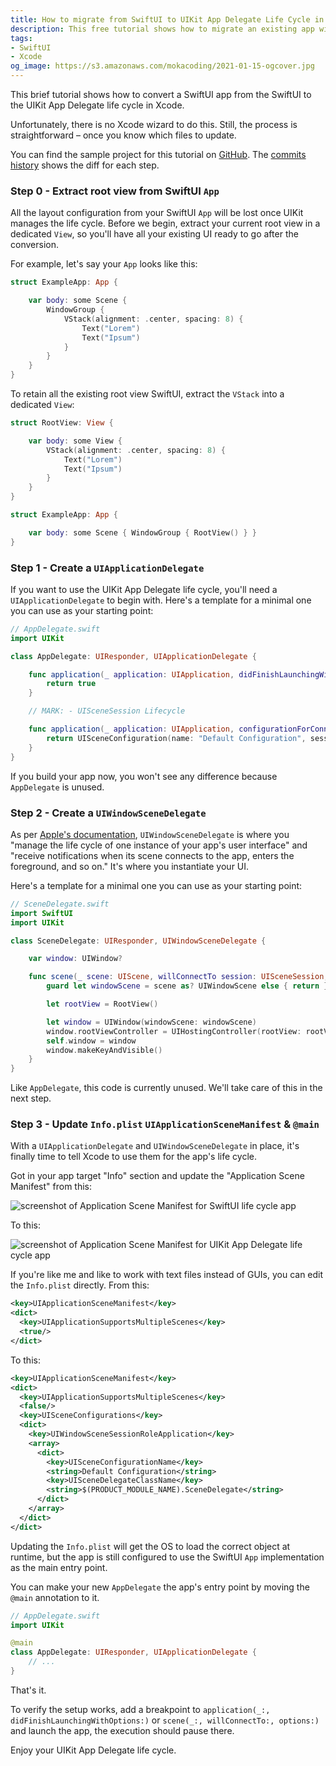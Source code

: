 ```yaml
---
title: How to migrate from SwiftUI to UIKit App Delegate Life Cycle in Xcode
description: This free tutorial shows how to migrate an existing app with SwiftUI life cycle to use UIKit App Delegate instead
tags:
- SwiftUI
- Xcode
og_image: https://s3.amazonaws.com/mokacoding/2021-01-15-ogcover.jpg
---
```


This brief tutorial shows how to convert a SwiftUI app from the SwiftUI to the UIKit App Delegate life cycle in Xcode.

Unfortunately, there is no Xcode wizard to do this.
Still, the process is straightforward – once you know which files to update.

You can find the sample project for this tutorial on [GitHub](https://github.com/mokagio/SwiftUItoUIKit/).
The [commits history](https://github.com/mokagio/SwiftUItoUIKit/commits/trunk) shows the diff for each step.

### Step 0 - Extract root view from SwiftUI `App`

All the layout configuration from your SwiftUI `App` will be lost once UIKit manages the life cycle.
Before we begin, extract your current root view in a dedicated `View`, so you'll have all your existing UI ready to go after the conversion.

For example, let's say your `App` looks like this:

```swift
struct ExampleApp: App {

    var body: some Scene {
        WindowGroup {
            VStack(alignment: .center, spacing: 8) {
                Text("Lorem")
                Text("Ipsum")
            }
        }
    }
}
```

To retain all the existing root view SwiftUI, extract the `VStack` into a dedicated `View`:

```swift
struct RootView: View {

    var body: some View {
        VStack(alignment: .center, spacing: 8) {
            Text("Lorem")
            Text("Ipsum")
        }
    }
}

struct ExampleApp: App {

    var body: some Scene { WindowGroup { RootView() } }
}
```

### Step 1 - Create a `UIApplicationDelegate`

If you want to use the UIKit App Delegate life cycle, you'll need a `UIApplicationDelegate` to begin with.
Here's a template for a minimal one you can use as your starting point:

```swift
// AppDelegate.swift
import UIKit

class AppDelegate: UIResponder, UIApplicationDelegate {

    func application(_ application: UIApplication, didFinishLaunchingWithOptions launchOptions: [UIApplication.LaunchOptionsKey: Any]?) -> Bool {
        return true
    }

    // MARK: - UISceneSession Lifecycle

    func application(_ application: UIApplication, configurationForConnecting connectingSceneSession: UISceneSession, options: UIScene.ConnectionOptions) -> UISceneConfiguration {
        return UISceneConfiguration(name: "Default Configuration", sessionRole: connectingSceneSession.role)
    }
}
```

If you build your app now, you won't see any difference because `AppDelegate` is unused.

### Step 2 - Create a `UIWindowSceneDelegate`

As per [Apple's documentation](https://developer.apple.com/documentation/uikit/uiwindowscenedelegate), `UIWindowSceneDelegate` is where you "manage the life cycle of one instance of your app's user interface" and "receive notifications when its scene connects to the app, enters the foreground, and so on."
It's where you instantiate your UI.

Here's a template for a minimal one you can use as your starting point:

```swift
// SceneDelegate.swift
import SwiftUI
import UIKit

class SceneDelegate: UIResponder, UIWindowSceneDelegate {

    var window: UIWindow?

    func scene(_ scene: UIScene, willConnectTo session: UISceneSession, options connectionOptions: UIScene.ConnectionOptions) {
        guard let windowScene = scene as? UIWindowScene else { return }

        let rootView = RootView()

        let window = UIWindow(windowScene: windowScene)
        window.rootViewController = UIHostingController(rootView: rootView)
        self.window = window
        window.makeKeyAndVisible()
    }
}
```

Like `AppDelegate`, this code is currently unused.
We'll take care of this in the next step.

### Step 3 - Update `Info.plist` `UIApplicationSceneManifest` & `@main`

With a `UIApplicationDelegate` and `UIWindowSceneDelegate` in place, it's finally time to tell Xcode to use them for the app's life cycle.

Got in your app target "Info" section and update the "Application Scene Manifest" from this:

![screenshot of Application Scene Manifest for SwiftUI life cycle app](https://s3.amazonaws.com/mokacoding/2021-01-21-info-plist-before.jpg)

To this:

![screenshot of Application Scene Manifest for UIKit App Delegate life cycle app](https://s3.amazonaws.com/mokacoding/2021-01-21-info-plist-after.jpg)

If you're like me and like to work with text files instead of GUIs, you can edit the `Info.plist` directly. From this:

```xml
<key>UIApplicationSceneManifest</key>
<dict>
  <key>UIApplicationSupportsMultipleScenes</key>
  <true/>
</dict>
```

To this:

```xml
<key>UIApplicationSceneManifest</key>
<dict>
  <key>UIApplicationSupportsMultipleScenes</key>
  <false/>
  <key>UISceneConfigurations</key>
  <dict>
    <key>UIWindowSceneSessionRoleApplication</key>
    <array>
      <dict>
        <key>UISceneConfigurationName</key>
        <string>Default Configuration</string>
        <key>UISceneDelegateClassName</key>
        <string>$(PRODUCT_MODULE_NAME).SceneDelegate</string>
      </dict>
    </array>
  </dict>
</dict>
```

Updating the `Info.plist` will get the OS to load the correct object at runtime, but the app is still configured to use the SwiftUI `App` implementation as the main entry point.

You can make your new `AppDelegate` the app's entry point by moving the `@main` annotation to it.

```swift
// AppDelegate.swift
import UIKit

@main
class AppDelegate: UIResponder, UIApplicationDelegate {
    // ...
}
```

That's it.

To verify the setup works, add a breakpoint to `application(_:, didFinishLaunchingWithOptions:)` or `scene(_:, willConnectTo:, options:)` and launch the app, the execution should pause there.

Enjoy your UIKit App Delegate life cycle.
